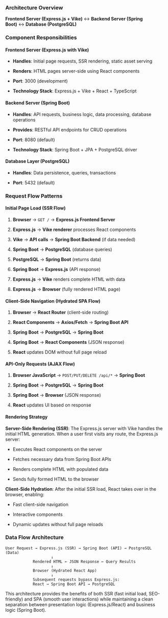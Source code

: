 

### **Architecture Overview**

**Frontend Server (Express.js + Vike)** ↔ **Backend Server (Spring Boot)** ↔ **Database (PostgreSQL)**

### **Component Responsibilities**

#### **Frontend Server (Express.js with Vike)**

- **Handles**: Initial page requests, SSR rendering, static asset serving
    
- **Renders**: HTML pages server-side using React components
    
- **Port**: 3000 (development)
    
- **Technology Stack**: Express.js + Vike + React + TypeScript
    

#### **Backend Server (Spring Boot)**

- **Handles**: API requests, business logic, data processing, database operations
    
- **Provides**: RESTful API endpoints for CRUD operations
    
- **Port**: 8080 (default)
    
- **Technology Stack**: Spring Boot + JPA + PostgreSQL driver
    

#### **Database Layer (PostgreSQL)**

- **Handles**: Data persistence, queries, transactions
    
- **Port**: 5432 (default)
    

### **Request Flow Patterns**

#### **Initial Page Load (SSR Flow)**

1. **Browser** → `GET /` → **Express.js Frontend Server**
    
2. **Express.js** → **Vike renderer** processes React components
    
3. **Vike** → **API calls** → **Spring Boot Backend** (if data needed)
    
4. **Spring Boot** → **PostgreSQL** (database queries)
    
5. **PostgreSQL** → **Spring Boot** (returns data)
    
6. **Spring Boot** → **Express.js** (API response)
    
7. **Express.js** → **Vike** renders complete HTML with data
    
8. **Express.js** → **Browser** (fully rendered HTML page)
    

#### **Client-Side Navigation (Hydrated SPA Flow)**

1. **Browser** → **React Router** (client-side routing)
    
2. **React Components** → **Axios/Fetch** → **Spring Boot API**
    
3. **Spring Boot** → **PostgreSQL** → **Spring Boot**
    
4. **Spring Boot** → **React Components** (JSON response)
    
5. **React** updates DOM without full page reload
    

#### **API-Only Requests (AJAX Flow)**

1. **Browser JavaScript** → `POST/PUT/DELETE /api/*` → **Spring Boot**
    
2. **Spring Boot** → **PostgreSQL** → **Spring Boot**
    
3. **Spring Boot** → **Browser** (JSON response)
    
4. **React** updates UI based on response
    

#### **Rendering Strategy**

**Server-Side Rendering (SSR)**: The Express.js server with Vike handles the initial HTML generation. When a user first visits any route, the Express.js server:

- Executes React components on the server
    
- Fetches necessary data from Spring Boot APIs
    
- Renders complete HTML with populated data
    
- Sends fully formed HTML to the browser
    

**Client-Side Hydration**: After the initial SSR load, React takes over in the browser, enabling:

- Fast client-side navigation
    
- Interactive components
    
- Dynamic updates without full page reloads
    

### **Data Flow Architecture**

``` text
User Request → Express.js (SSR) → Spring Boot (API) → PostgreSQL (Data)
                    ↓
            Rendered HTML ← JSON Response ← Query Results
                    ↓
            Browser (Hydrated React App)
                    ↓
            Subsequent requests bypass Express.js:
            React → Spring Boot API → PostgreSQL
```

This architecture provides the benefits of both SSR (fast initial load, SEO-friendly) and SPA (smooth user interactions) while maintaining a clean separation between presentation logic (Express.js\/React) and business logic (Spring Boot).


